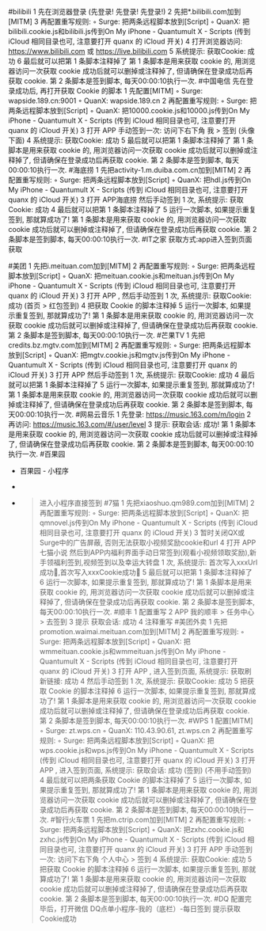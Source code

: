 #bilibili
	1	先在浏览器登录 (先登录! 先登录! 先登录!)
	2	先把*.bilibili.com加到[MITM]
	3	再配置重写规则:
	◦	Surge: 把两条远程脚本放到[Script]
	◦	QuanX: 把bilibili.cookie.js和bilibili.js传到On My iPhone - Quantumult X - Scripts (传到 iCloud 相同目录也可, 注意要打开 quanx 的 iCloud 开关)
	4	打开浏览器访问: https://www.bilibili.com 或 https://live.bilibili.com
	5	系统提示: 获取Cookie: 成功
	6	最后就可以把第 1 条脚本注释掉了
第 1 条脚本是用来获取 cookie 的, 用浏览器访问一次获取 cookie 成功后就可以删掉或注释掉了, 但请确保在登录成功后再获取 cookie.
第 2 条脚本是签到脚本, 每天00:00:10执行一次.
#中国电信
先在登录成功后, 再打开获取 Cookie 的脚本
	1	先配置[MITM]
	◦	Surge: wapside.189.cn:9001
	◦	QuanX: wapside.189.cn
	2	再配置重写规则:
	◦	Surge: 把两条远程脚本放到[Script]
	◦	QuanX: 把10000.cookie.js和10000.js传到On My iPhone - Quantumult X - Scripts (传到 iCloud 相同目录也可, 注意要打开 quanx 的 iCloud 开关)
	3	打开 APP 手动签到一次: 访问下右下角 我 > 签到 (头像下面)
	4	系统提示: 获取Cookie: 成功
	5	最后就可以把第 1 条脚本注释掉了
第 1 条脚本是用来获取 cookie 的, 用浏览器访问一次获取 cookie 成功后就可以删掉或注释掉了, 但请确保在登录成功后再获取 cookie.
第 2 条脚本是签到脚本, 每天00:00:10执行一次.
#海底捞
	1	先把activity-1.m.duiba.com.cn加到[MITM]
	2	再配置重写规则:
	◦	Surge: 把两条远程脚本放到[Script]
	◦	QuanX: 把hdl.js传到On My iPhone - Quantumult X - Scripts (传到 iCloud 相同目录也可, 注意要打开 quanx 的 iCloud 开关)
	3	打开 APP海底捞 然后手动签到 1 次, 系统提示: 获取Cookie: 成功
	4	最后就可以把第 1 条脚本注释掉了
	5	运行一次脚本, 如果提示重复签到, 那就算成功了!
第 1 条脚本是用来获取 cookie 的, 用浏览器访问一次获取 cookie 成功后就可以删掉或注释掉了, 但请确保在登录成功后再获取 cookie.
第 2 条脚本是签到脚本, 每天00:00:10执行一次.
#IT之家
获取方式:app进入签到页面获取

#美团
	1	先把i.meituan.com加到[MITM]
	2	再配置重写规则:
	◦	Surge: 把两条远程脚本放到[Script]
	◦	QuanX: 把meituan.cookie.js和meituan.js传到On My iPhone - Quantumult X - Scripts (传到 iCloud 相同目录也可, 注意要打开 quanx 的 iCloud 开关)
	3	打开 APP , 然后手动签到 1 次, 系统提示: 获取Cookie: 成功 (首页 > 红包签到)
	4	把获取 Cookie 的脚本注释掉
	5	运行一次脚本, 如果提示重复签到, 那就算成功了!
第 1 条脚本是用来获取 cookie 的, 用浏览器访问一次获取 cookie 成功后就可以删掉或注释掉了, 但请确保在登录成功后再获取 cookie.
第 2 条脚本是签到脚本, 每天00:00:10执行一次.
#芒果TV
	1	先把credits.bz.mgtv.com加到[MITM]
	2	再配置重写规则:
	◦	Surge: 把两条远程脚本放到[Script]
	◦	QuanX: 把mgtv.cookie.js和mgtv.js传到On My iPhone - Quantumult X - Scripts (传到 iCloud 相同目录也可, 注意要打开 quanx 的 iCloud 开关)
	3	打开 APP 然后手动签到 1 次, 系统提示: 获取Cookie: 成功
	4	最后就可以把第 1 条脚本注释掉了
	5	运行一次脚本, 如果提示重复签到, 那就算成功了!
第 1 条脚本是用来获取 cookie 的, 用浏览器访问一次获取 cookie 成功后就可以删掉或注释掉了, 但请确保在登录成功后再获取 cookie.
第 2 条脚本是签到脚本, 每天00:00:10执行一次.
#网易云音乐
	1	先登录: https://music.163.com/m/login
	2	再访问: https://music.163.com/#/user/level
	3	提示: 获取会话: 成功!
第 1 条脚本是用来获取 cookie 的, 用浏览器访问一次获取 cookie 成功后就可以删掉或注释掉了, 但请确保在登录成功后再获取 cookie.
第 2 条脚本是签到脚本, 每天00:00:10执行一次.
#百果园
 * 百果园 - 小程序

 *

 * > 进入小程序直接签到
#7猫
	1	先把xiaoshuo.qm989.com加到[MITM]
	2	再配置重写规则:
	◦	Surge: 把两条远程脚本放到[Script]
	◦	QuanX: 把qmnovel.js传到On My iPhone - Quantumult X - Scripts (传到 iCloud 相同目录也可, 注意要打开 quanx 的 iCloud 开关)
	3	暂时关闭QX或Surge中的广告屏蔽, 否则无法获取小视频奖励cookie和url
	4	打开 APP七猫小说 然后到APP内福利界面手动日常签到(观看小视频领取奖励),新手领福利签到,视频签到以及幸运大转盘 1 次, 系统提示: 首次写入xxxUrl成功🎉,首次写入xxxCookie成功🎉
	5	最后就可以把第 1 条脚本注释掉了
	6	运行一次脚本, 如果提示重复签到, 那就算成功了!
第 1 条脚本是用来获取 cookie 的, 用浏览器访问一次获取 cookie 成功后就可以删掉或注释掉了, 但请确保在登录成功后再获取 cookie.
第 2 条脚本是签到脚本, 每天00:00:10执行一次.
#顺丰
	1	配置重写
	2	APP 我的顺丰 > 任务中心 > 去签到
	3	提示 获取会话: 成功
	4	注释重写
#美团外卖
	1	先把promotion.waimai.meituan.com加到[MITM]
	2	再配置重写规则:
	◦	Surge: 把两条远程脚本放到[Script]
	◦	QuanX: 把wmmeituan.cookie.js和wmmeituan.js传到On My iPhone - Quantumult X - Scripts (传到 iCloud 相同目录也可, 注意要打开 quanx 的 iCloud 开关)
	3	打开 APP , 进入签到页面, 系统提示: 获取刷新链接: 成功
	4	然后手动签到 1 次, 系统提示: 获取Cookie: 成功
	5	把获取 Cookie 的脚本注释掉
	6	运行一次脚本, 如果提示重复签到, 那就算成功了!
第 1 条脚本是用来获取 cookie 的, 用浏览器访问一次获取 cookie 成功后就可以删掉或注释掉了, 但请确保在登录成功后再获取 cookie.
第 2 条脚本是签到脚本, 每天00:00:10执行一次.
#WPS
	1	配置[MITM]
	◦	Surge: zt.wps.cn
	◦	QuanX: 110.43.90.61, zt.wps.cn
	2	再配置重写规则:
	◦	Surge: 把两条远程脚本放到[Script]
	◦	QuanX: 把wps.cookie.js和wps.js传到On My iPhone - Quantumult X - Scripts (传到 iCloud 相同目录也可, 注意要打开 quanx 的 iCloud 开关)
	3	打开 APP , 进入签到页面, 系统提示: 获取会话: 成功 (签到) (不用手动签到)
	4	最后就可以把两条获取 Cookie 的脚本注释掉了
	5	运行一次脚本, 如果提示重复签到, 那就算成功了!
第 1 条脚本是用来获取 cookie 的, 用浏览器访问一次获取 cookie 成功后就可以删掉或注释掉了, 但请确保在登录成功后再获取 cookie.
第 2 条脚本是签到脚本, 每天00:00:10执行一次.
#智行火车票
	1	先把m.ctrip.com加到[MITM]
	2	再配置重写规则:
	◦	Surge: 把两条远程脚本放到[Script]
	◦	QuanX: 把zxhc.cookie.js和zxhc.js传到On My iPhone - Quantumult X - Scripts (传到 iCloud 相同目录也可, 注意要打开 quanx 的 iCloud 开关)
	3	打开 APP 手动签到一次: 访问下右下角 个人中心 > 签到
	4	系统提示: 获取Cookie: 成功
	5	把获取 Cookie 的脚本注释掉
	6	运行一次脚本, 如果提示重复签到, 那就算成功了!
第 1 条脚本是用来获取 cookie 的, 用浏览器访问一次获取 cookie 成功后就可以删掉或注释掉了, 但请确保在登录成功后再获取 cookie.
第 2 条脚本是签到脚本, 每天00:00:10执行一次.
#DQ
配置完毕后，打开微信 DQ点单小程序-我的（底栏）-每日签到 提示获取Cookie成功
